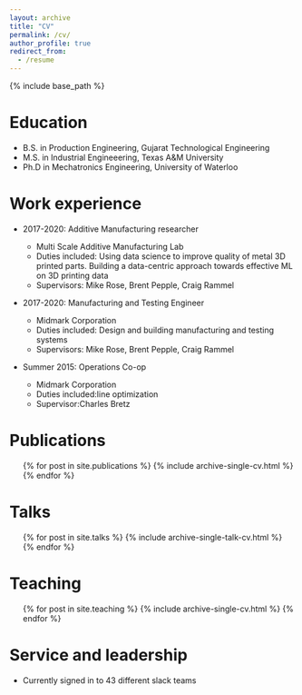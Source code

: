 ```yaml
---
layout: archive
title: "CV"
permalink: /cv/
author_profile: true
redirect_from:
  - /resume
---
```


{% include base_path %}

Education
======
* B.S. in Production Engineering, Gujarat Technological Engineering
* M.S. in Industrial Engineeering, Texas A&M University
* Ph.D in Mechatronics Engineering, University of Waterloo

Work experience
======
* 2017-2020: Additive Manufacturing researcher
  * Multi Scale Additive Manufacturing Lab
  * Duties included: Using data science to improve quality of metal 3D printed parts. Building a data-centric approach towards effective ML on 3D printing data
  * Supervisors: Mike Rose, Brent Pepple, Craig Rammel

* 2017-2020: Manufacturing and Testing Engineer
  * Midmark Corporation
  * Duties included: Design and building manufacturing and testing systems
  * Supervisors: Mike Rose, Brent Pepple, Craig Rammel

* Summer 2015: Operations Co-op
  * Midmark Corporation
  * Duties included:line optimization
  * Supervisor:Charles Bretz


  


Publications
======
  <ul>{% for post in site.publications %}
    {% include archive-single-cv.html %}
  {% endfor %}</ul>
  
Talks
======
  <ul>{% for post in site.talks %}
    {% include archive-single-talk-cv.html %}
  {% endfor %}</ul>
  
Teaching
======
  <ul>{% for post in site.teaching %}
    {% include archive-single-cv.html %}
  {% endfor %}</ul>
  
Service and leadership
======
* Currently signed in to 43 different slack teams
